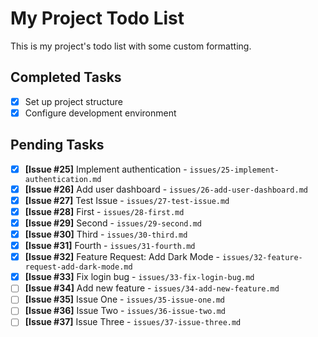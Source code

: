 # My Project Todo List

This is my project's todo list with some custom formatting.

## Completed Tasks
- [x] Set up project structure
- [x] Configure development environment

## Pending Tasks
- [x] **[Issue #25]** Implement authentication - `issues/25-implement-authentication.md`
- [x] **[Issue #26]** Add user dashboard - `issues/26-add-user-dashboard.md`
- [x] **[Issue #27]** Test Issue - `issues/27-test-issue.md`
- [x] **[Issue #28]** First - `issues/28-first.md`
- [x] **[Issue #29]** Second - `issues/29-second.md`
- [x] **[Issue #30]** Third - `issues/30-third.md`
- [x] **[Issue #31]** Fourth - `issues/31-fourth.md`
- [x] **[Issue #32]** Feature Request: Add Dark Mode - `issues/32-feature-request-add-dark-mode.md`
- [x] **[Issue #33]** Fix login bug - `issues/33-fix-login-bug.md`
- [ ] **[Issue #34]** Add new feature - `issues/34-add-new-feature.md`
- [ ] **[Issue #35]** Issue One - `issues/35-issue-one.md`
- [ ] **[Issue #36]** Issue Two - `issues/36-issue-two.md`
- [ ] **[Issue #37]** Issue Three - `issues/37-issue-three.md`
